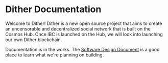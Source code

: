 # Dither Documentation

Welcome to Dither! Dither is a new open source project that aims to create an uncensorable and decentralized social network that is built on the Cosmos Hub. Once IBC is launched on the Hub, we will look into launching our own Dither blockchain.

Documentation is in the works. The [Software Design Document](./software-design.md) is a good place to learn what we're planning on building.



